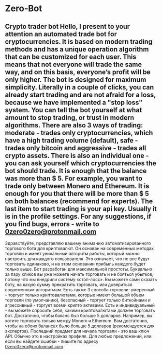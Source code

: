 # Zero-Bot
Crypto trader bot
Hello, I present to your attention an automated trade bot for cryptocurrencies. It is based on modern trading methods and has a unique operation algorithm that can be customized for each user. This means that not everyone will trade the same way, and on this basis, everyone’s profit will be only higher. The bot is designed for maximum simplicity. Literally in a couple of clicks, you can already start trading and are not afraid for a loss, because we have implemented a "stop loss" system. You can tell the bot yourself at what amount to stop trading, or trust in modern algorithms. There are also 3 ways of trading: moderate - trades only cryptocurrencies, which have a high trading volume (default), safe - trades only bitcoin and aggressive - trades all crypto assets. There is also an individual one - you can ask yourself which cryptocurrencies the bot should trade. It is enough that the balance was more than $ 5. For example, you want to trade only between Monero and Ethereum. It is enough for you that there will be more than $ 5 on both balances (recommend for experts). The last item to start trading is your api key. Usually it is in the profile settings. For any suggestions, if you find bugs, errors - write to 0zero0zero@protonmail.com
---
Здравствуйте, представляю вашему вниманию автоматизированного торгового бота для криптовалют. Он основан на современных методах торговли и имеет уникальный алгоритм работы, который можно настроить для каждого пользователя. Это означает, что не все будут торговать одинаково, и на этом основании прибыль каждого будет только выше. Бот разработан для максимальной простоты. Буквально за пару кликов вы уже можете начать торговать и не бояться убытков, потому что мы внедрили систему «стоп-лосс». Вы можете сами сказать боту, на какую сумму прекратить торговать, или довериться современным алгоритмам. Есть также 3 способа торговли: умеренный - торгует только криптовалютами, которые имеют большой объем торговли (по умолчанию), безопасный - торгует только биткойнами и агрессивный - торгует всеми крипто активами. Есть и индивидуальный - вы можете спросить себя, какими криптовалютами должен торговать бот. Достаточно, чтобы баланс был больше 5 долларов. Например, вы хотите торговать только между Monero и Ethereum. Вам достаточно, чтобы на обоих балансах было больше 5 долларов (рекомендуется для экспертов). Последний предмет для начала торговли - это ваш ключ API. Обычно это в настройках профиля. Для любых предложений, или если вы найдете ошибки - пишите по адресу 0zero0zero@protonmail.com
